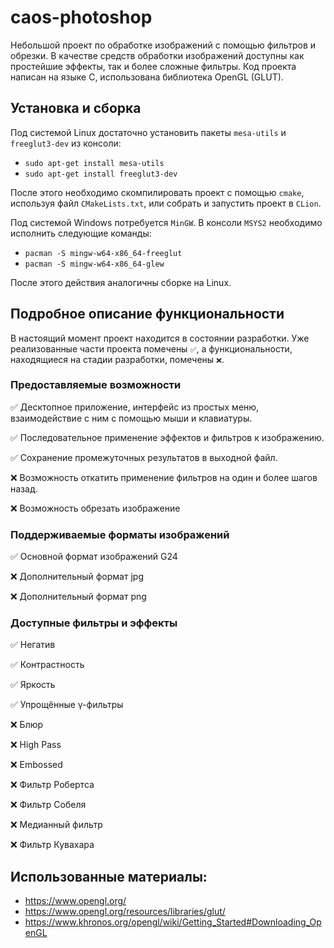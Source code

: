 # caos-photoshop

Небольшой проект по обработке изображений с помощью фильтров и обрезки. В качестве средств обработки изображений доступны как простейшие эффекты, так и более сложные фильтры. Код проекта написан на языке C, использована библиотека OpenGL (GLUT).

## Установка и сборка
Под системой Linux достаточно установить пакеты `mesa-utils` и `freeglut3-dev` из консоли:
- `sudo apt-get install mesa-utils`
- `sudo apt-get install freeglut3-dev`

После этого необходимо скомпилировать проект с помощью `cmake`, используя файл `CMakeLists.txt`, или собрать и запустить проект в `CLion`.

Под системой Windows потребуется `MinGW`. В консоли `MSYS2` необходимо исполнить следующие команды:
- `pacman -S mingw-w64-x86_64-freeglut`
- `pacman -S mingw-w64-x86_64-glew`

После этого действия аналогичны сборке на Linux.

## Подробное описание функциональности

В настоящий момент проект находится в состоянии разработки. Уже реализованные части проекта помечены `✅`, а функциональности, находящиеся на стадии разработки, помечены `❌`.

### Предоставляемые возможности
✅ Десктопное приложение, интерфейс из простых меню, взаимодействие с ним с помощью мыши и клавиатуры.

✅ Последовательное применение эффектов и фильтров к изображению.

✅ Сохранение промежуточных результатов в выходной файл.

❌ Возможность откатить применение фильтров на один и более шагов назад.

❌ Возможность обрезать изображение

### Поддерживаемые форматы изображений
✅ Основной формат изображений G24

❌ Дополнительный формат jpg

❌ Дополнительный формат png

### Доступные фильтры и эффекты
✅ Негатив

✅ Контрастность

✅ Яркость

✅ Упрощённые γ-фильтры

❌ Блюр

❌ High Pass

❌ Embossed 

❌ Фильтр Робертса

❌ Фильтр Собеля

❌ Медианный фильтр

❌ Фильтр Кувахара

## Использованные материалы:
- https://www.opengl.org/
- https://www.opengl.org/resources/libraries/glut/
- https://www.khronos.org/opengl/wiki/Getting_Started#Downloading_OpenGL
